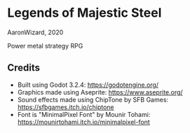 # Legends of Majestic Steel

AaronWizard, 2020

Power metal strategy RPG

## Credits

* Built using Godot 3.2.4: https://godotengine.org/
* Graphics made using Aseprite: https://www.aseprite.org/
* Sound effects made using ChipTone by SFB Games: https://sfbgames.itch.io/chiptone
* Font is "MinimalPixel Font" by Mounir Tohami: https://mounirtohami.itch.io/minimalpixel-font

